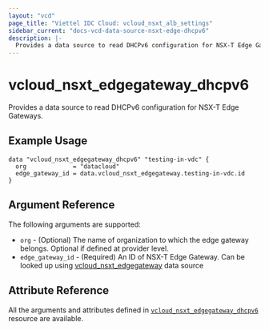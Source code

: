 ```yaml
---
layout: "vcd"
page_title: "Viettel IDC Cloud: vcloud_nsxt_alb_settings"
sidebar_current: "docs-vcd-data-source-nsxt-edge-dhcpv6"
description: |-
  Provides a data source to read DHCPv6 configuration for NSX-T Edge Gateways.
---
```


# vcloud\_nsxt\_edgegateway\_dhcpv6

Provides a data source to read DHCPv6 configuration for NSX-T Edge Gateways.

## Example Usage

```hcl
data "vcloud_nsxt_edgegateway_dhcpv6" "testing-in-vdc" {
  org             = "datacloud"
  edge_gateway_id = data.vcloud_nsxt_edgegateway.testing-in-vdc.id
}
```

## Argument Reference

The following arguments are supported:

* `org` - (Optional) The name of organization to which the edge gateway belongs. Optional if defined at provider level.
* `edge_gateway_id` - (Required) An ID of NSX-T Edge Gateway. Can be looked up using
  [vcloud_nsxt_edgegateway](/providers/viettelidc-provider/vcloud/latest/docs/data-sources/nsxt_edgegateway) data source

## Attribute Reference

All the arguments and attributes defined in
[`vcloud_nsxt_edgegateway_dhcpv6`](/providers/viettelidc-provider/vcloud/latest/docs/resources/nsxt_edgegateway_dhcpv6)
resource are available.
